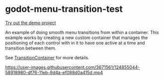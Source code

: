 # godot-menu-transition-test

[Try out the demo project](https://robpc.github.io/godot-menu-transition-test/)

An example of doing smooth menu transitions from within a container. This
example works by creating a new custom container that manages the
positioning of each control with in it to have one active at a time and
transition between them.

See [TransitionContainer](./TransitionContainer.gd) for more details.

https://user-images.githubusercontent.com/3671561/124855044-58918980-df76-11eb-8d4a-ef088d0a415d.mp4


